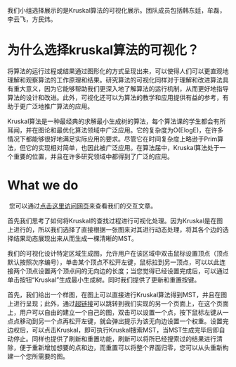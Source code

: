 我们小组选择展示的是Kruskal算法的可视化展示。团队成员包括韩东廷，牟磊，李云飞，方民炜。

# 为什么选择kruskal算法的可视化？

​             将算法的运行过程或结果通过图形化的方式呈现出来，可以使得人们可以更直观地理解和观察算法的工作原理和结果。研究算法的可视化同样对于理解和改进算法具有重大意义，因为它能够帮助我们更深入地了解算法的运行机制，从而更好地指导算法的设计和改进。此外，可视化还可以为算法的教学和应用提供有益的参考，有助于更广泛地推广算法的应用。        

​             Kruskal算法是一种最经典的求解最小生成树的算法，每个算法课的学生都会有所耳闻，并在图论和最优化算法领域中广泛应用。它的复杂度为O(ElogE)，在许多情况下都能够很好地满足实际应用的要求。尽管它在时间复杂度上略逊于Prim算法，但它的实现相对简单，也因此被广泛应用。在算法届中，Kruskal算法处于一个重要的位置，并且在许多研究领域中都得到了广泛的应用。             

# What we do

​       您可以通过[点击这里访问网页](http://81.68.193.7/html/Krus.html)来查看我们的交互文章。

​       首先我们思考了如何将Kruskal的查找过程进行可视化处理。因为Kruskal是在图上进行的，所以我们选择了直接根据一张图来对其进行动态处理，将其各个边的选择结果动态展现出来从而生成一棵清晰的MST。     

​		我们的可视化设计特定区域生成图，允许用户在该区域中双击鼠标设置顶点（顶点默认按照次序编号），单击某个顶点不松开左键，鼠标拉到另一顶点，可以以此连接两个顶点设置两个顶点间的无向边的长度；当您觉得已经设置完成后，可以通过单击按钮“Kruskal”生成最小生成树。同时我们提供了更新和重置按键。        

​		首先，我们给出一个样图，在图上可以直接进行Kruskal算法得到MST，并且在图上进行呈现；此外，通过[超链接](https://bf3206db-preview.lightly.teamcode.com/Kruskal/demo/Kruskal/HTML/Kruskal.html)可以跳转到我们实现的另一个页面上，在这个页面上，用户可以自由的建立一个自己的图，双击可以设置一个点，按下鼠标左键从一点点移动到另一个点再松开左键，就会弹出提示为该无向边设置一个权重。设置完边权后，可以点击Kruskal，即可执行Kruskal搜索MST，当MST生成完毕后即自动停止。同样也提供了刷新和重置功能，刷新可以将所已经搜索过的结果进行清除，便于重新增加想要的点和边，而重置可以将整个界面归零，您可以从头重新构建一个您所需要的图。  
